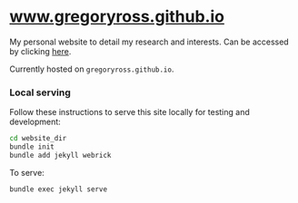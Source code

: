# www.gregoryross.github.io
My personal website to detail my research and interests. Can be accessed by clicking [here](https://www.gregoryaross.com).

Currently hosted on `gregoryross.github.io`. 

### Local serving
Follow these instructions to serve this site locally for testing and development:
```bash
cd website_dir
bundle init
bundle add jekyll webrick
```
To serve:
```bash
bundle exec jekyll serve
```
